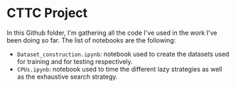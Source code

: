 # CTTC Project

In this Github folder, I'm gathering all the code I've used in the work I've been doing so far. The list of notebooks are the following:
- `Dataset_construction.ipynb`: notebook used to create the datasets used for training and for testing respectively.
- `CPUs.ipynb`: notebook used to time the different lazy strategies as well as the exhaustive search strategy.
